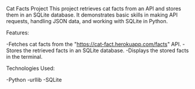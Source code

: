 Cat Facts Project
This project retrieves cat facts from an API and stores them in an SQLite database. It demonstrates basic skills in making API requests, handling JSON data, and working with SQLite in Python.

Features:

-Fetches cat facts from the "https://cat-fact.herokuapp.com/facts" API.
-Stores the retrieved facts in an SQLite database.
-Displays the stored facts in the terminal.

Technologies Used:

-Python
-urllib
-SQLite
